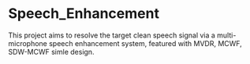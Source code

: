 # Speech_Enhancement
This project aims to resolve the target clean speech signal via a multi-microphone speech enhancement system, featured with MVDR, MCWF, SDW-MCWF simle design.
